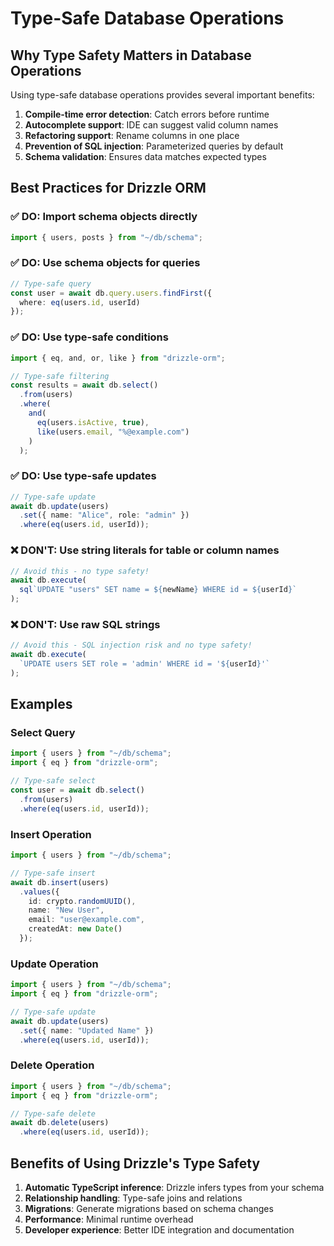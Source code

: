# Type-Safe Database Operations

## Why Type Safety Matters in Database Operations

Using type-safe database operations provides several important benefits:

1. **Compile-time error detection**: Catch errors before runtime
2. **Autocomplete support**: IDE can suggest valid column names
3. **Refactoring support**: Rename columns in one place
4. **Prevention of SQL injection**: Parameterized queries by default
5. **Schema validation**: Ensures data matches expected types

## Best Practices for Drizzle ORM

### ✅ DO: Import schema objects directly

```typescript
import { users, posts } from "~/db/schema";
```

### ✅ DO: Use schema objects for queries

```typescript
// Type-safe query
const user = await db.query.users.findFirst({
  where: eq(users.id, userId)
});
```

### ✅ DO: Use type-safe conditions

```typescript
import { eq, and, or, like } from "drizzle-orm";

// Type-safe filtering
const results = await db.select()
  .from(users)
  .where(
    and(
      eq(users.isActive, true),
      like(users.email, "%@example.com")
    )
  );
```

### ✅ DO: Use type-safe updates

```typescript
// Type-safe update
await db.update(users)
  .set({ name: "Alice", role: "admin" })
  .where(eq(users.id, userId));
```

### ❌ DON'T: Use string literals for table or column names

```typescript
// Avoid this - no type safety!
await db.execute(
  sql`UPDATE "users" SET name = ${newName} WHERE id = ${userId}`
);
```

### ❌ DON'T: Use raw SQL strings

```typescript
// Avoid this - SQL injection risk and no type safety!
await db.execute(
  `UPDATE users SET role = 'admin' WHERE id = '${userId}'`
);
```

## Examples

### Select Query

```typescript
import { users } from "~/db/schema";
import { eq } from "drizzle-orm";

// Type-safe select
const user = await db.select()
  .from(users)
  .where(eq(users.id, userId));
```

### Insert Operation

```typescript
import { users } from "~/db/schema";

// Type-safe insert
await db.insert(users)
  .values({
    id: crypto.randomUUID(),
    name: "New User",
    email: "user@example.com",
    createdAt: new Date()
  });
```

### Update Operation

```typescript
import { users } from "~/db/schema";
import { eq } from "drizzle-orm";

// Type-safe update
await db.update(users)
  .set({ name: "Updated Name" })
  .where(eq(users.id, userId));
```

### Delete Operation

```typescript
import { users } from "~/db/schema";
import { eq } from "drizzle-orm";

// Type-safe delete
await db.delete(users)
  .where(eq(users.id, userId));
```

## Benefits of Using Drizzle's Type Safety

1. **Automatic TypeScript inference**: Drizzle infers types from your schema
2. **Relationship handling**: Type-safe joins and relations
3. **Migrations**: Generate migrations based on schema changes
4. **Performance**: Minimal runtime overhead
5. **Developer experience**: Better IDE integration and documentation
